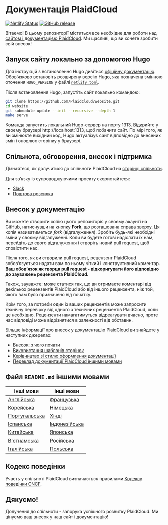 <!-- # The PlaidCloud documentation -->
# Документація PlaidCloud

[![Netlify Status](https://api.netlify.com/api/v1/badges/be93b718-a6df-402a-b4a4-855ba186c97d/deploy-status)](https://app.netlify.com/sites/PlaidCloud-io-main-staging/deploys) [![GitHub release](https://img.shields.io/github/release/PlaidCloud/website.svg)](https://github.com/PlaidCloud/website/releases/latest)

<!-- This repository contains the assets required to build the [PlaidCloud website and documentation](https://plaidcloud.com/). We're glad that you want to contribute! -->
Вітаємо! В цьому репозиторії міститься все необхідне для роботи над [сайтом і документацією PlaidCloud](https://plaidcloud.com/). Ми щасливі, що ви хочете зробити свій внесок!

<!-- ## Running the website locally using Hugo -->
## Запуск сайту локально зa допомогою Hugo

<!-- See the [official Hugo documentation](https://gohugo.io/getting-started/installing/) for Hugo installation instructions. Make sure to install the Hugo extended version specified by the `HUGO_VERSION` environment variable in the [`netlify.toml`](netlify.toml#L10) file. -->
Для інструкцій з встановлення Hugo дивіться [офіційну документацію](https://gohugo.io/getting-started/installing/). Обов’язково встановіть розширену версію Hugo, яка позначена змінною оточення `HUGO_VERSION` у файлі [`netlify.toml`](netlify.toml#L10).

<!-- To run the website locally when you have Hugo installed: -->
Після встановлення Hugo, запустіть сайт локально командою:

```bash
git clone https://github.com/PlaidCloud/website.git
cd website
git submodule update --init --recursive --depth 1
make serve
```

<!-- This will start the local Hugo server on port 1313. Open up your browser to http://localhost:1313 to view the website. As you make changes to the source files, Hugo updates the website and forces a browser refresh. -->
Команда запустить локальний Hugo-сервер на порту 1313. Відкрийте у своєму браузері http://localhost:1313, щоб побачити сайт. По мірі того, як ви змінюєте вихідний код, Hugo актуалізує сайт відповідно до внесених змін і оновлює сторінку у браузері.

<!-- ## Get involved with SIG Docs -->
## Спільнота, обговорення, внесок і підтримка

<!-- Learn more about SIG Docs PlaidCloud community and meetings on the [community page](https://github.com/PlaidCloud/community/tree/master/sig-docs#meetings). -->
Дізнайтеся, як долучитися до спільноти PlaidCloud на [сторінці спільноти](http://PlaidCloud.io/community/).

<!-- You can also reach the maintainers of this project at: -->
Для зв’язку із супроводжуючими проекту скористайтеся:

- [Slack](https://PlaidCloud.slack.com/messages/sig-docs)
- [Поштова розсилка](https://groups.google.com/forum/#!forum/PlaidCloud-sig-docs)

<!-- ## Contributing to the docs -->
## Внесок у документацію

<!-- You can click the **Fork** button in the upper-right area of the screen to create a copy of this repository in your GitHub account. This copy is called a *fork*. Make any changes you want in your fork, and when you are ready to send those changes to us, go to your fork and create a new pull request to let us know about it. -->
Ви можете створити копію цього репозиторія у своєму акаунті на GitHub, натиснувши на кнопку **Fork**, що розташована справа зверху. Ця копія називатиметься *fork* (відгалуження). Зробіть будь-які необхідні зміни у своєму відгалуженні. Коли ви будете готові надіслати їх нам, перейдіть до свого відгалуження і створіть новий pull request, щоб сповістити нас.

<!-- Once your pull request is created, a PlaidCloud reviewer will take responsibility for providing clear, actionable feedback.  As the owner of the pull request, **it is your responsibility to modify your pull request to address the feedback that has been provided to you by the PlaidCloud reviewer.** -->
Після того, як ви створили pull request, рецензент PlaidCloud зобов’язується надати вам по ньому чіткий і конструктивний коментар. **Ваш обов’язок як творця pull request - відкоригувати його відповідно до зауважень рецензента PlaidCloud.**

<!-- Also, note that you may end up having more than one PlaidCloud reviewer provide you feedback or you may end up getting feedback from a PlaidCloud reviewer that is different than the one initially assigned to provide you feedback. -->
Також, зауважте: може статися так, що ви отримаєте коментарі від декількох рецензентів PlaidCloud або від іншого рецензента, ніж той, якого вам було призначено від початку.

<!-- Furthermore, in some cases, one of your reviewers might ask for a technical review from a PlaidCloud tech reviewer when needed.  Reviewers will do their best to provide feedback in a timely fashion but response time can vary based on circumstances. -->
Крім того, за потреби один із ваших рецензентів може запросити технічну перевірку від одного з технічних рецензентів PlaidCloud, коли це необхідно. Рецензенти намагатимуться відреагувати вчасно, проте час відповіді може відрізнятися в залежності від обставин.

<!-- For more information about contributing to the PlaidCloud documentation, see: -->
Більше інформації про внесок у документацію PlaidCloud ви знайдете у наступних джерелах:

* [Внесок: з чого почати](https://plaidcloud.com/docs/contribute/)
* [Використання шаблонів сторінок](https://plaidcloud.com/docs/contribute/style/page-content-types/)
* [Керівництво зі стилю оформлення документації](http://PlaidCloud.io/docs/contribute/style/style-guide/)
* [Переклад документації PlaidCloud іншими мовами](https://plaidcloud.com/docs/contribute/localization/)

<!-- ## Localization `README.md`'s -->
## Файл `README.md` іншими мовами

| інші мови  | інші мови |
|-------------------------------|-------------------------------|
| [Англійська](README.md)       | [Французька](README-fr.md)    |
| [Корейська](README-ko.md)     | [Німецька](README-de.md)      |
| [Португальська](README-pt.md) | [Хінді](README-hi.md)         |
| [Іспанська](README-es.md)     | [Індонезійська](README-id.md) |
| [Китайська](README-zh.md)     | [Японська](README-ja.md)      |
| [В'єтнамська](README-vi.md)   | [Російська](README-ru.md)     |
| [Італійська](README-it.md)    | [Польська](README-pl.md)      |

<!-- ## Code of conduct -->
## Кодекс поведінки

<!-- Participation in the PlaidCloud community is governed by the [CNCF Code of Conduct](https://github.com/cncf/foundation/blob/master/code-of-conduct.md). -->
Участь у спільноті PlaidCloud визначається правилами [Кодексу поведінки СNCF](https://github.com/cncf/foundation/blob/master/code-of-conduct.md).

<!-- ## Thank you! -->
## Дякуємо!

<!-- PlaidCloud thrives on community participation, and we appreciate your contributions to our website and our documentation! -->
Долучення до спільноти - запорука успішного розвитку PlaidCloud. Ми цінуємо ваш внесок у наш сайт і документацію!
